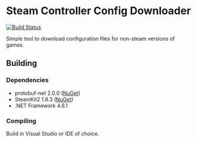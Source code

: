 # Steam Controller Config Downloader

[![Build Status](https://travis-ci.com/gryffyn/SCConfigDownloader.svg?branch=master)](https://travis-ci.com/gryffyn/SCConfigDownloader)

Simple tool to download configuration files for non-steam versions of games.

## Building
### Dependencies
  - protobuf-net 2.0.0 ([NuGet](http://nuget.org/packages/protobuf-net))
  - SteamKit2 1.8.3 ([NuGet](http://nuget.org/packages/SteamKit2))
  - .NET Framework 4.6.1
  
### Compiling
Build in Visual Studio or IDE of choice.
